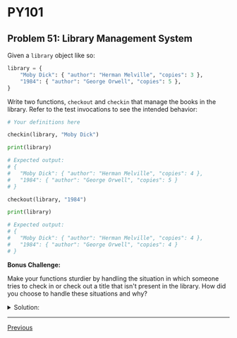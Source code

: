 # PY101
## Problem 51: Library Management System

Given a `library` object like so:

```python
library = {
    "Moby Dick": { "author": "Herman Melville", "copies": 3 },
    "1984": { "author": "George Orwell", "copies": 5 },
}
```

Write two functions, `checkout` and `checkin` that manage the books in the library. Refer to the test invocations to see the intended behavior:

```python
# Your definitions here

checkin(library, "Moby Dick")

print(library)

# Expected output:
# {
#   "Moby Dick": { "author": "Herman Melville", "copies": 4 },
#   "1984": { "author": "George Orwell", "copies": 5 }
# }

checkout(library, "1984")

print(library)

# Expected output:
# {
#   "Moby Dick": { "author": "Herman Melville", "copies": 4 },
#   "1984": { "author": "George Orwell", "copies": 4 }
# }
```

**Bonus Challenge:**

Make your functions sturdier by handling the situation in which someone tries to check in or check out a title that isn't present in the library. How did you choose to handle these situations and why?

<details>
<summary>Solution:</summary>

```python
def checkin(library, book):
    if book in library:
        # Increment the number of copies available
        library[book]["copies"] += 1
    else:
        print(f"'{book}' is not present in the library. Cannot check in.")

def checkout(library, book):
    if book in library:
        if library[book]["copies"] > 0:
            # Decrement the number of copies available
            library[book]["copies"] -= 1
        else:
            print(f"No copies of '{book}' are available for checkout.")
    else:
        print(f"'{book}' is not present in the library. Cannot check out.")

# Initial library object
library = {
    "Moby Dick": {"author": "Herman Melville", "copies": 3},
    "1984": {"author": "George Orwell", "copies": 5},
}

# Test invocations
checkin(library, "Moby Dick")
print(library)
# Output: {'Moby Dick': {'author': 'Herman Melville', 'copies': 4}, '1984': {'author': 'George Orwell', 'copies': 5}}

checkout(library, "1984")
print(library)
# Output: {'Moby Dick': {'author': 'Herman Melville', 'copies': 4}, '1984': {'author': 'George Orwell', 'copies': 4}}

# Bonus Challenge: Test cases for missing books
checkout(library, "The Great Gatsby")
# Output: "'The Great Gatsby' is not present in the library. Cannot check out."

checkin(library, "The Great Gatsby")
# Output: "'The Great Gatsby' is not present in the library. Cannot check in."
```

**Design Decisions:**

For missing books, I chose to print an error message and do nothing to the library. This prevents the program from crashing and provides clear feedback to the user. An alternative would be to raise an exception, which would be appropriate if we want to enforce stricter error handling.

</details>

---

[Previous](050.md)

